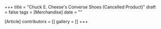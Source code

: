+++
title = "Chuck E. Cheese's Converse Shoes (Cancelled Product)"
draft = false
tags = [Merchandise]
date = ""

[Article]
contributors = []
gallery = []
+++